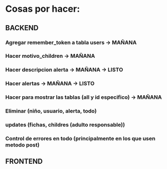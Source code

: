 # Cosas por hacer: 

## BACKEND

### Agregar remember_token a tabla users -> MAÑANA
### Hacer motivo_children -> MAÑANA
### Hacer descripcion alerta -> MAÑANA -> LISTO
### Hacer alertas -> MAÑANA -> LISTO
### Hacer para mostrar las tablas (all y id especifico) -> MAÑANA
### Eliminar (niño, usuario, alerta, todo)
### updates (fichas, childres (adulto responsable))
### Control de errores en todo (principalmente en los que usen metodo post)

## FRONTEND
